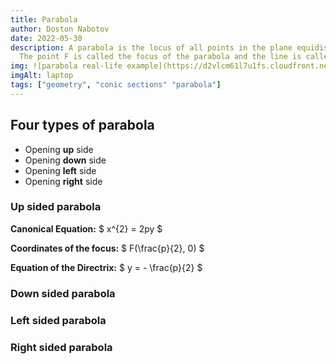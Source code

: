 ```yaml
---
title: Parabola
author: Doston Nabotov
date: 2022-05-30
description: A parabola is the locus of all points in the plane equidistant from a given point F and a given line. 
  The point F is called the focus of the parabola and the line is called the directrix.
img: ![parabola real-life example](https://d2vlcm61l7u1fs.cloudfront.net/media%2F464%2F464e8937-ef91-4f09-93e9-a4e25a8806c2%2Fphp8hnVHT.png)
imgAlt: laptop
tags: ["geometry", "conic sections" "parabola"]
---
```


## Four types of parabola

  - Opening **up** side
  - Opening **down** side
  - Opening **left** side
  - Opening **right** side

### Up sided parabola

**Canonical Equation:** $ x^{2} = 2py $

**Coordinates of the focus:** $ F(\frac{p}{2}, 0) $

**Equation of the Directrix:** $ y = - \frac{p}{2} $

### Down sided parabola


### Left sided parabola


### Right sided parabola
